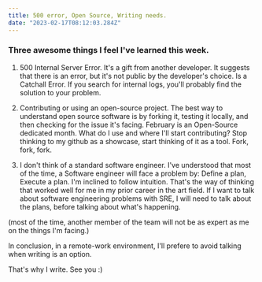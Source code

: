 ```yaml
---
title: 500 error, Open Source, Writing needs.
date: "2023-02-17T08:12:03.284Z"
---
```

### Three awesome things I feel I've learned this week.

1. 500 Internal Server Error. 
It's a gift from another developer. 
It suggests that there is an error, but it's not public by the developer's choice.
Is a Catchall Error.
If you search for internal logs, you'll probably find the solution to your problem.

2. Contributing or using an open-source project.
The best way to understand open source software is by forking it, testing it locally, and then checking for the issue it's facing.
February is an Open-Source dedicated month.
What do I use and where I'll start contributing?
Stop thinking to my github as a showcase, start thinking of it as a tool. 
Fork, fork, fork.

3. I don't think of a standard software engineer.
I've understood that most of the time, a Software engineer will face a problem by:
Define a plan,
Execute a plan.
I'm inclined to follow intuition. 
That's the way of thinking that worked well for me in my prior career in the art field. 
If I want to talk about software engineering problems with SRE, I will need to talk about the plans, before talking about what's happening.

(most of the time, another member of the team will not be as expert as me on the things I'm facing.)

In conclusion, in a remote-work environment, I'll prefere to avoid talking when writing is an option.



That's why I write.
See you :)